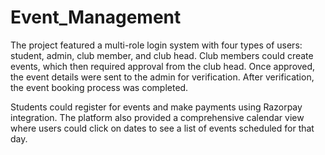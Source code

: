 # Event_Management

The project featured a multi-role login system with four types of users: student, admin, club member, and club head. Club members could create events, which then required approval from the club head. Once approved, the event details were sent to the admin for verification. After verification, the event booking process was completed.

Students could register for events and make payments using Razorpay integration. The platform also provided a comprehensive calendar view where users could click on dates to see a list of events scheduled for that day.


